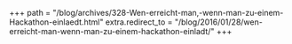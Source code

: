 +++
path = "/blog/archives/328-Wen-erreicht-man,-wenn-man-zu-einem-Hackathon-einlaedt.html"
extra.redirect_to = "/blog/2016/01/28/wen-erreicht-man-wenn-man-zu-einem-hackathon-einladt/"
+++
